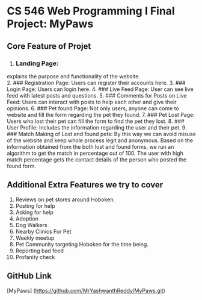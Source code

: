 # CS 546 Web Programming I Final Project: MyPaws


## Core Feature of Projet
1. ### Landing Page:
 explains the purpose and functionality of the website.  
2. ###  Registration Page: 
Users can register their accounts here. 
3. ### Login Page: 
Users can login here. 
4. ### Live Feed Page: 
User can see live feed with latest posts and questions. 
5. ### Comments for Posts on Live Feed: 
Users can interact with posts to help each other and give their opinions. 
6. ### Pet found Page: 
Not only users, anyone can come to website and fill the 
form regarding the pet they found. 
7. ### Pet Lost Page: 
Users who lost their pet can fill the form to find the pet they lost. 
8. ###  User Profile:
 Includes the information regarding the user and their pet. 
9.  ###  Match Making of Lost and found pets: 
By this way we can avoid misuse of the website and keep whole process legit and anonymous. Based on the information obtained from the both lost and found forms, we run an algorithm to get the match in percentage out of 100. The user with high match percentage gets the contact details of the person who posted the found form. 

## Additional Extra Features we try to cover
1. Reviews on pet stores around Hoboken. 
2. Posting for help 
3. Asking for help 
4. Adoption 
5. Dog Walkers 
6. Nearby Clinics For Pet 
7. Weekly meetup
8. Pet Community targeting Hoboken for the time being. 
9. Reporting bad feed 
10. Profanity check 


## GitHub Link

[MyPaws] (https://github.com/MrYashwanthReddy/MyPaws.git)

